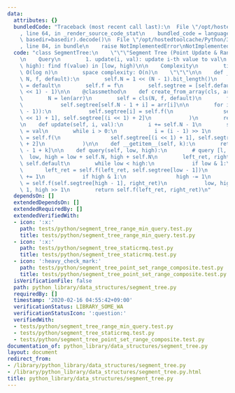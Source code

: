 ```yaml
---
data:
  attributes: {}
  bundledCode: "Traceback (most recent call last):\n  File \"/opt/hostedtoolcache/Python/3.8.5/x64/lib/python3.8/site-packages/onlinejudge_verify/documentation/build.py\"\
    , line 64, in _render_source_code_stat\n    bundled_code = language.bundle(stat.path,\
    \ basedir=basedir).decode()\n  File \"/opt/hostedtoolcache/Python/3.8.5/x64/lib/python3.8/site-packages/onlinejudge_verify/languages/python.py\"\
    , line 84, in bundle\n    raise NotImplementedError\nNotImplementedError\n"
  code: "class SegmentTree:\n    \"\"\"Segment Tree (Point Update & Range Query)\n\
    \n    Query\n        1. update(i, val): update i-th value to val\n        2. query(low,\
    \ high): find f(value) in [low, high)\n\n    Complexity\n        time complexity:\
    \ O(log n)\n        space complexity: O(n)\n    \"\"\"\n\n    def __init__(self,\
    \ N, f, default):\n        self.N = 1 << (N - 1).bit_length()\n        self.default\
    \ = default\n        self.f = f\n        self.segtree = [self.default] * ((self.N\
    \ << 1) - 1)\n\n    @classmethod\n    def create_from_array(cls, arr, f, default):\n\
    \        N = len(arr)\n        self = cls(N, f, default)\n        for i in range(N):\n\
    \            self.segtree[self.N - 1 + i] = arr[i]\n\n        for i in reversed(range(self.N\
    \ - 1)):\n            self.segtree[i] = self.f(\n                self.segtree[(i\
    \ << 1) + 1], self.segtree[(i << 1) + 2]\n            )\n        return self\n\
    \n    def update(self, i, val):\n        i += self.N - 1\n        self.segtree[i]\
    \ = val\n        while i > 0:\n            i = (i - 1) >> 1\n            self.segtree[i]\
    \ = self.f(\n                self.segtree[(i << 1) + 1], self.segtree[(i << 1)\
    \ + 2]\n            )\n\n    def __getitem__(self, k):\n        return self.segtree[self.N\
    \ - 1 + k]\n\n    def query(self, low, high):\n        # query [l, r)\n      \
    \  low, high = low + self.N, high + self.N\n        left_ret, right_ret = self.default,\
    \ self.default\n        while low < high:\n            if low & 1:\n         \
    \       left_ret = self.f(left_ret, self.segtree[low - 1])\n                low\
    \ += 1\n            if high & 1:\n                high -= 1\n                right_ret\
    \ = self.f(self.segtree[high - 1], right_ret)\n            low, high = low >>\
    \ 1, high >> 1\n        return self.f(left_ret, right_ret)\n"
  dependsOn: []
  extendedDependsOn: []
  extendedRequiredBy: []
  extendedVerifiedWith:
  - icon: ':x:'
    path: tests/python/segment_tree_range_min_query.test.py
    title: tests/python/segment_tree_range_min_query.test.py
  - icon: ':x:'
    path: tests/python/segment_tree_staticrmq.test.py
    title: tests/python/segment_tree_staticrmq.test.py
  - icon: ':heavy_check_mark:'
    path: tests/python/segment_tree_point_set_range_composite.test.py
    title: tests/python/segment_tree_point_set_range_composite.test.py
  isVerificationFile: false
  path: python_library/data_structures/segment_tree.py
  requiredBy: []
  timestamp: '2020-02-16 04:55:42+09:00'
  verificationStatus: LIBRARY_SOME_WA
  verificationStatusIcon: ':question:'
  verifiedWith:
  - tests/python/segment_tree_range_min_query.test.py
  - tests/python/segment_tree_staticrmq.test.py
  - tests/python/segment_tree_point_set_range_composite.test.py
documentation_of: python_library/data_structures/segment_tree.py
layout: document
redirect_from:
- /library/python_library/data_structures/segment_tree.py
- /library/python_library/data_structures/segment_tree.py.html
title: python_library/data_structures/segment_tree.py
---
```

